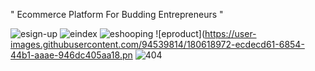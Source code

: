 " Ecommerce Platform
For Budding Entrepreneurs "

![esign-up](https://user-images.githubusercontent.com/94539814/180618882-420ed900-75ca-499c-8a01-e457a7f435e7.png)
![eindex](https://user-images.githubusercontent.com/94539814/180619012-d8383207-773d-42bb-95c0-f1cda869ff2a.png)
![eshooping](https://user-images.githubusercontent.com/94539814/180618929-6fe94816-401e-43da-b1ab-d260df420fe9.png)
![eproduct](https://user-images.githubusercontent.com/94539814/180618972-ecdecd61-6854-44b1-aaae-946dc405aa18.pn
![404](https://user-images.githubusercontent.com/94539814/180619075-3a0ee927-52a9-4af3-85f1-732e5618714b.png)




